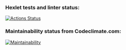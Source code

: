 ### Hexlet tests and linter status:
[![Actions Status](https://github.com/MiggRabbid/frontend-project-46/workflows/hexlet-check/badge.svg)](https://github.com/MiggRabbid/frontend-project-46/actions)

### Maintainability status from Codeclimate.com:
[![Maintainability](https://api.codeclimate.com/v1/badges/0da0ed323fc374f13973/maintainability)](https://codeclimate.com/github/MiggRabbid/frontend-project-46/maintainability)
